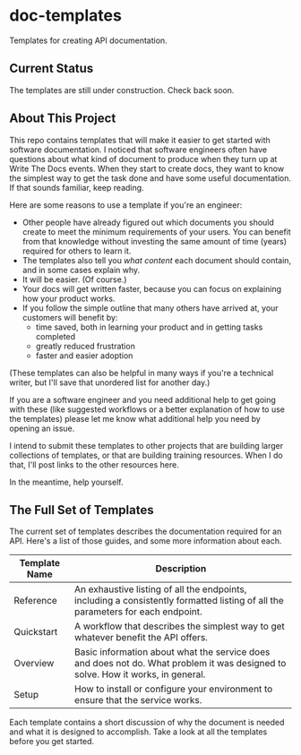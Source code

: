 # doc-templates
Templates for creating API documentation.

## Current Status 
The templates are still under construction. Check back soon. 

## About This Project
This repo contains templates that will make it easier to get started with software documentation. I noticed that software engineers often have questions about what kind of document to produce when they turn up at Write The Docs events. When they start to create docs, they want to know the simplest way to get the task done and have some useful documentation. If that sounds familiar, keep reading. 

Here are some reasons to use a template if you're an engineer: 

* Other people have already figured out which documents you should create to meet the minimum requirements of your users. You can benefit from that knowledge without investing the same amount of time (years) required for others to learn it.
* The templates also tell you _what content_ each document should contain, and in some cases explain why.
* It will be easier. (Of course.)
* Your docs will get written faster, because you can focus on explaining how your product works.
* If you follow the simple outline that many others have arrived at, your customers will benefit by: 
   - time saved, both in learning your product and in getting tasks completed
   - greatly reduced frustration
   - faster and easier adoption

(These templates can also be helpful in many ways if you're a technical writer, but I'll save that unordered list for another day.)

If you are a software engineer and you need additional help to get going with these (like suggested workflows or a better explanation of how to use the templates) please let me know what additional help you need by opening an issue. 

I intend to submit these templates to other projects that are building larger collections of templates, or that are building training resources. When I do that, I'll post links to the other resources here. 

In the meantime, help yourself. 

## The Full Set of Templates

The current set of templates describes the documentation required for an API. Here's a list of those guides, and some more information about each. 

Template Name | Description 
------------- | -------------------------------------------- 
Reference | An exhaustive listing of all the endpoints, including a consistently formatted listing of all the parameters for each endpoint. 
Quickstart | A workflow that describes the simplest way to get whatever benefit the API offers. 
Overview | Basic information about what the service does and does not do. What problem it was designed to solve. How it works, in general. 
Setup | How to install or configure your environment to ensure that the service works. 

Each template contains a short discussion of why the document is needed and what it is designed to accomplish. Take a look at all the templates before you get started. 

